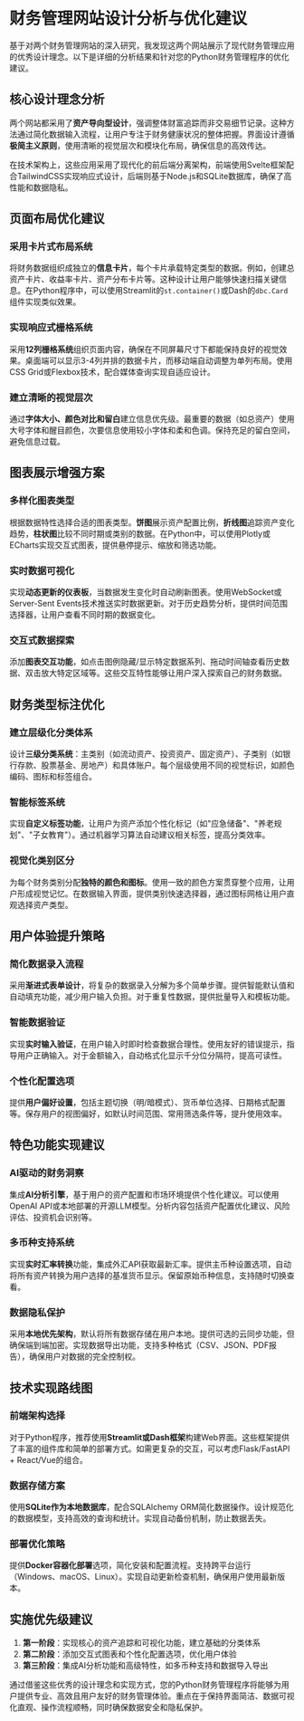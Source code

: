 # 财务管理网站设计分析与优化建议

基于对两个财务管理网站的深入研究，我发现这两个网站展示了现代财务管理应用的优秀设计理念。以下是详细的分析结果和针对您的Python财务管理程序的优化建议。

## 核心设计理念分析

两个网站都采用了**资产导向型设计**，强调整体财富追踪而非交易细节记录。这种方法通过简化数据输入流程，让用户专注于财务健康状况的整体把握。界面设计遵循**极简主义原则**，使用清晰的视觉层次和模块化布局，确保信息的高效传达。

在技术架构上，这些应用采用了现代化的前后端分离架构，前端使用Svelte框架配合TailwindCSS实现响应式设计，后端则基于Node.js和SQLite数据库，确保了高性能和数据隐私。

## 页面布局优化建议

### 采用卡片式布局系统

将财务数据组织成独立的**信息卡片**，每个卡片承载特定类型的数据。例如，创建总资产卡片、收益率卡片、资产分布卡片等。这种设计让用户能够快速扫描关键信息。在Python程序中，可以使用Streamlit的`st.container()`或Dash的`dbc.Card`组件实现类似效果。

### 实现响应式栅格系统

采用**12列栅格系统**组织页面内容，确保在不同屏幕尺寸下都能保持良好的视觉效果。桌面端可以显示3-4列并排的数据卡片，而移动端自动调整为单列布局。使用CSS Grid或Flexbox技术，配合媒体查询实现自适应设计。

### 建立清晰的视觉层次

通过**字体大小、颜色对比和留白**建立信息优先级。最重要的数据（如总资产）使用大号字体和醒目颜色，次要信息使用较小字体和柔和色调。保持充足的留白空间，避免信息过载。

## 图表展示增强方案

### 多样化图表类型

根据数据特性选择合适的图表类型。**饼图**展示资产配置比例，**折线图**追踪资产变化趋势，**柱状图**比较不同时期或类别的数据。在Python中，可以使用Plotly或ECharts实现交互式图表，提供悬停提示、缩放和筛选功能。

### 实时数据可视化

实现**动态更新的仪表板**，当数据发生变化时自动刷新图表。使用WebSocket或Server-Sent Events技术推送实时数据更新。对于历史趋势分析，提供时间范围选择器，让用户查看不同时期的数据变化。

### 交互式数据探索

添加**图表交互功能**，如点击图例隐藏/显示特定数据系列、拖动时间轴查看历史数据、双击放大特定区域等。这些交互特性能够让用户深入探索自己的财务数据。

## 财务类型标注优化

### 建立层级化分类体系

设计**三级分类系统**：主类别（如流动资产、投资资产、固定资产）、子类别（如银行存款、股票基金、房地产）和具体账户。每个层级使用不同的视觉标识，如颜色编码、图标和标签组合。

### 智能标签系统

实现**自定义标签功能**，让用户为资产添加个性化标记（如"应急储备"、"养老规划"、"子女教育"）。通过机器学习算法自动建议相关标签，提高分类效率。

### 视觉化类别区分

为每个财务类别分配**独特的颜色和图标**。使用一致的颜色方案贯穿整个应用，让用户形成视觉记忆。在数据输入界面，提供类别快速选择器，通过图标网格让用户直观选择资产类型。

## 用户体验提升策略

### 简化数据录入流程

采用**渐进式表单设计**，将复杂的数据录入分解为多个简单步骤。提供智能默认值和自动填充功能，减少用户输入负担。对于重复性数据，提供批量导入和模板功能。

### 智能数据验证

实现**实时输入验证**，在用户输入时即时检查数据合理性。使用友好的错误提示，指导用户正确输入。对于金额输入，自动格式化显示千分位分隔符，提高可读性。

### 个性化配置选项

提供**用户偏好设置**，包括主题切换（明/暗模式）、货币单位选择、日期格式配置等。保存用户的视图偏好，如默认时间范围、常用筛选条件等，提升使用效率。

## 特色功能实现建议

### AI驱动的财务洞察

集成**AI分析引擎**，基于用户的资产配置和市场环境提供个性化建议。可以使用OpenAI API或本地部署的开源LLM模型。分析内容包括资产配置优化建议、风险评估、投资机会识别等。

### 多币种支持系统

实现**实时汇率转换**功能，集成外汇API获取最新汇率。提供主币种设置选项，自动将所有资产转换为用户选择的基准货币显示。保留原始币种信息，支持随时切换查看。

### 数据隐私保护

采用**本地优先架构**，默认将所有数据存储在用户本地。提供可选的云同步功能，但确保端到端加密。实现数据导出功能，支持多种格式（CSV、JSON、PDF报告），确保用户对数据的完全控制权。

## 技术实现路线图

### 前端架构选择

对于Python程序，推荐使用**Streamlit或Dash框架**构建Web界面。这些框架提供了丰富的组件库和简单的部署方式。如需更复杂的交互，可以考虑Flask/FastAPI + React/Vue的组合。

### 数据存储方案

使用**SQLite作为本地数据库**，配合SQLAlchemy ORM简化数据操作。设计规范化的数据模型，支持高效的查询和统计。实现自动备份机制，防止数据丢失。

### 部署优化策略

提供**Docker容器化部署**选项，简化安装和配置流程。支持跨平台运行（Windows、macOS、Linux）。实现自动更新检查机制，确保用户使用最新版本。

## 实施优先级建议

1. **第一阶段**：实现核心的资产追踪和可视化功能，建立基础的分类体系
2. **第二阶段**：添加交互式图表和个性化配置选项，优化用户体验
3. **第三阶段**：集成AI分析功能和高级特性，如多币种支持和数据导入导出

通过借鉴这些优秀的设计理念和实现方式，您的Python财务管理程序将能够为用户提供专业、高效且用户友好的财务管理体验。重点在于保持界面简洁、数据可视化直观、操作流程顺畅，同时确保数据安全和隐私保护。
